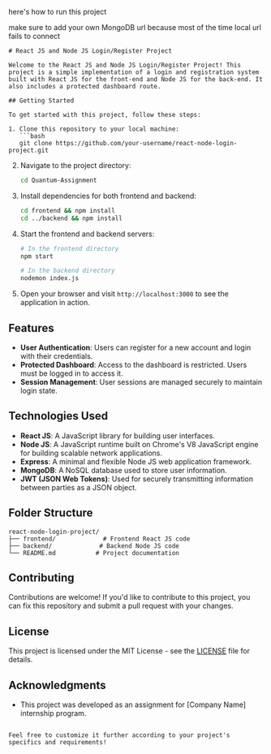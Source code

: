 here's how to run this project

make sure to add your own MongoDB url because most of the time local url fails to connect
```
# React JS and Node JS Login/Register Project

Welcome to the React JS and Node JS Login/Register Project! This project is a simple implementation of a login and registration system built with React JS for the front-end and Node JS for the back-end. It also includes a protected dashboard route.

## Getting Started

To get started with this project, follow these steps:

1. Clone this repository to your local machine:
   ```bash
   git clone https://github.com/your-username/react-node-login-project.git
   ```

2. Navigate to the project directory:
   ```bash
   cd Quantum-Assignment
   ```

3. Install dependencies for both frontend and backend:
   ```bash
   cd frontend && npm install
   cd ../backend && npm install
   ```

4. Start the frontend and backend servers:
   ```bash
   # In the frontend directory
   npm start
   
   # In the backend directory
   nodemon index.js
   ```

5. Open your browser and visit `http://localhost:3000` to see the application in action.

## Features

- **User Authentication**: Users can register for a new account and login with their credentials.
- **Protected Dashboard**: Access to the dashboard is restricted. Users must be logged in to access it.
- **Session Management**: User sessions are managed securely to maintain login state.

## Technologies Used

- **React JS**: A JavaScript library for building user interfaces.
- **Node JS**: A JavaScript runtime built on Chrome's V8 JavaScript engine for building scalable network applications.
- **Express**: A minimal and flexible Node JS web application framework.
- **MongoDB**: A NoSQL database used to store user information.
- **JWT (JSON Web Tokens)**: Used for securely transmitting information between parties as a JSON object.

## Folder Structure

```
react-node-login-project/
├── frontend/             # Frontend React JS code
├── backend/             # Backend Node JS code
└── README.md           # Project documentation
```

## Contributing

Contributions are welcome! If you'd like to contribute to this project, you can fix this repository and submit a pull request with your changes.

## License

This project is licensed under the MIT License - see the [LICENSE](LICENSE) file for details.

## Acknowledgments

- This project was developed as an assignment for [Company Name] internship program.

```

Feel free to customize it further according to your project's specifics and requirements!
